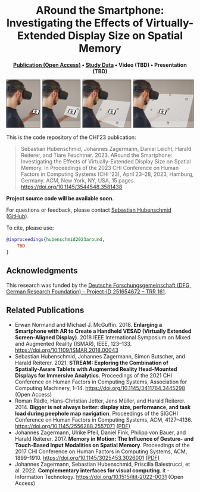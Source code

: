 <h1 align="center">
  ARound the Smartphone: Investigating the Effects of Virtually-Extended Display Size on Spatial Memory
</h1>
<p align="center">
    <strong>
        <a href="https://doi.org/10.1145/3544548.3581438">Publication (Open Access)</a>
        •
        <a href="https://doi.org/10.18419/darus-3326">Study Data</a>
        •
        <a>Video (TBD)</a>
        •
        <a>Presentation (TBD)</a>
    </strong>
</p>

![Four images showing a man with an augmented reality head-mounted display holds a smartphone in front of himself. In the first image, no augmentation is shown around the smartphone. In the following three images, an increasingly bigger augmentation around the smartphone is shown, increasing the effective display size of the smartphone.](/teaser.jpg?raw=true)

This is the code repository of the CHI'23 publication:

> Sebastian Hubenschmid, Johannes Zagermann, Daniel Leicht, Harald Reiterer, and Tiare Feuchtner. 2023. ARound the Smartphone: Investigating the Effects of Virtually-Extended Display Size on Spatial Memory. In Proceedings of the 2023 CHI Conference on Human Factors in Computing Systems (CHI ’23), April 23–28, 2023, Hamburg, Germany. ACM, New York, NY, USA, 15 pages. https://doi.org/10.1145/3544548.3581438

**Project source code will be available soon.**

For questions or feedback, please contact [Sebastian Hubenschmid](https://hci.uni-konstanz.de/members/research-assistants/sebastian-hubenschmid/) ([GitHub](https://github.com/SebiH)).

To cite, please use:
```bibtex
@inproceedings{hubenschmid2023around,
    TBD
}
```

## Acknowledgments

This research was funded by the [Deutsche Forschungsgemeinschaft (DFG, German Research Foundation) – Project-ID 251654672 – TRR 161](https://www.sfbtrr161.de/).

## Related Publications
- Erwan Normand and Michael J. McGuffin. 2018. **Enlarging a Smartphone with AR to Create a Handheld VESAD (Virtually Extended Screen-Aligned Display)**. 2018 IEEE International Symposium on Mixed and Augmented Reality (ISMAR), IEEE, 123–133. https://doi.org/10.1109/ISMAR.2018.00043
- Sebastian Hubenschmid, Johannes Zagermann, Simon Butscher, and Harald Reiterer. 2021. **STREAM: Exploring the Combination of Spatially-Aware Tablets with Augmented Reality Head-Mounted Displays for Immersive Analytics**. Proceedings of the 2021 CHI Conference on Human Factors in Computing Systems, Association for Computing Machinery, 1–14. https://doi.org/10.1145/3411764.3445298 (Open Access)
- Roman Rädle, Hans-Christian Jetter, Jens Müller, and Harald Reiterer. 2014. **Bigger is not always better: display size, performance, and task load during peephole map navigation**. Proceedings of the SIGCHI Conference on Human Factors in Computing Systems, ACM, 4127–4136. https://doi.org/10.1145/2556288.2557071 [(PDF)](https://kops.uni-konstanz.de/handle/123456789/28614)
- Johannes Zagermann, Ulrike Pfeil, Daniel Fink, Philipp von Bauer, and Harald Reiterer. 2017. **Memory in Motion: The Influence of Gesture- and Touch-Based Input Modalities on Spatial Memory**. Proceedings of the 2017 CHI Conference on Human Factors in Computing Systems, ACM, 1899–1910. https://doi.org/10.1145/3025453.3026001 [(PDF)](https://kops.uni-konstanz.de/handle/123456789/39929)
- Johannes Zagermann, Sebastian Hubenschmid, Priscilla Balestrucci, et al. 2022. **Complementary interfaces for visual computing**. it - Information Technology. https://doi.org/10.1515/itit-2022-0031 (Open Access)
